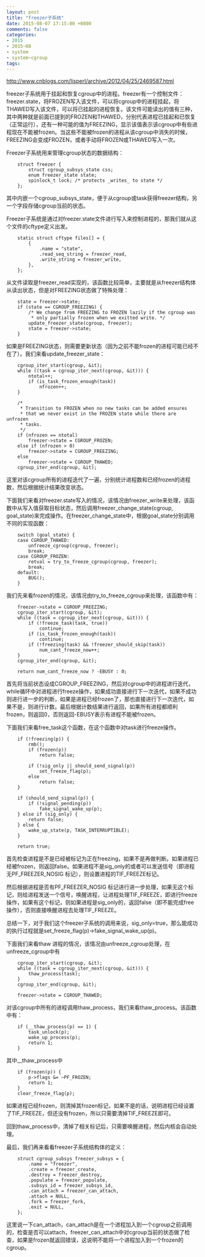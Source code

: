 ```yaml
---
layout: post
title: "freezer子系统"
date: 2015-08-07 17:15:00 +0800
comments: false
categories:
- 2015
- 2015~08
- system
- system~cgroup
tags:
---
```

http://www.cnblogs.com/lisperl/archive/2012/04/25/2469587.html

freezer子系统用于挂起和恢复cgroup中的进程。freezer有一个控制文件：freezer.state，将FROZEN写入该文件，可以将cgroup中的进程挂起，将THAWED写入该文件，可以将已挂起的进程恢复。该文件可能读出的值有三种，其中两种就是前面已提到的FROZEN和THAWED，分别代表进程已挂起和已恢复（正常运行），还有一种可能的值为FREEZING，显示该值表示该cgroup中有些进程现在不能被frozen。当这些不能被frozen的进程从该cgroup中消失的时候，FREEZING会变成FROZEN，或者手动将FROZEN或THAWED写入一次。

Freezer子系统用来管理cgroup状态的数据结构：
```
	struct freezer {
		struct cgroup_subsys_state css;
		enum freezer_state state;
		spinlock_t lock; /* protects _writes_ to state */
	};
```

其中内嵌一个cgroup_subsys_state，便于从cgroup或task获得freezer结构，另一个字段存储cgroup当前的状态。

Freezer子系统是通过对freezer.state文件进行写入来控制进程的，那我们就从这个文件的cftype定义出发。

```
	static struct cftype files[] = {
		{
			.name = "state",
			.read_seq_string = freezer_read,
			.write_string = freezer_write,
		},
	};
```
从文件读取是freezer_read实现的，该函数比较简单，主要就是从freezer结构体从读出状态，但是对FREEZING状态做了特殊处理：
```
	state = freezer->state;
	if (state == CGROUP_FREEZING) {
		/* We change from FREEZING to FROZEN lazily if the cgroup was
		 * only partially frozen when we exitted write. */
		update_freezer_state(cgroup, freezer);
		state = freezer->state;
	}
```
如果是FREEZING状态，则需要更新状态（因为之前不能frozen的进程可能已经不在了）。我们来看update_freezer_state：
```
	cgroup_iter_start(cgroup, &it);
	while ((task = cgroup_iter_next(cgroup, &it))) {
		ntotal++;
		if (is_task_frozen_enough(task))
			nfrozen++;
	}
 
	/*
	 * Transition to FROZEN when no new tasks can be added ensures
	 * that we never exist in the FROZEN state while there are unfrozen
	 * tasks.
	 */
	if (nfrozen == ntotal)
		freezer->state = CGROUP_FROZEN;
	else if (nfrozen > 0)
		freezer->state = CGROUP_FREEZING;
	else
		freezer->state = CGROUP_THAWED;
	cgroup_iter_end(cgroup, &it);
```
这里对该cgroup所有的进程迭代了一遍，分别统计进程数和已经frozen的进程数，然后根据统计结果改变状态。

下面我们来看对freezer.state写入的情况，该情况由freezer_write来处理，该函数中从写入值获取目标状态，然后调用freezer_change_state(cgroup, goal_state)来完成操作。在freezer_change_state中，根据goal_state分别调用不同的实现函数：
```
	switch (goal_state) {
	case CGROUP_THAWED:
		unfreeze_cgroup(cgroup, freezer);
		break;
	case CGROUP_FROZEN:
		retval = try_to_freeze_cgroup(cgroup, freezer);
		break;
	default:
		BUG();
	}
```
我们先来看frozen的情况，该情况由try_to_freeze_cgroup来处理，该函数中有：
```
	freezer->state = CGROUP_FREEZING;
	cgroup_iter_start(cgroup, &it);
	while ((task = cgroup_iter_next(cgroup, &it))) {
		if (!freeze_task(task, true))
			continue;
		if (is_task_frozen_enough(task))
			continue;
		if (!freezing(task) && !freezer_should_skip(task))
			num_cant_freeze_now++;
	}
	cgroup_iter_end(cgroup, &it);
 
	return num_cant_freeze_now ? -EBUSY : 0;
```
首先将当前状态设成CGROUP_FREEZING，然后对cgroup中的进程进行迭代，while循环中对进程进行freeze操作，如果成功直接进行下一次迭代，如果不成功则进行进一步的判断，如果是进程已经frozen了，那也直接进行下一次迭代，如果不是，则进行计数。最后根据计数结果进行返回，如果所有进程都顺利frozen，则返回0，否则返回-EBUSY表示有进程不能被frozen。

下面我们来看free_task这个函数，在这个函数中对task进行freeze操作。
```
	if (!freezing(p)) {
		rmb();
		if (frozen(p))
			return false;
 
		if (!sig_only || should_send_signal(p))
			set_freeze_flag(p);
		else
			return false;
	}
 
	if (should_send_signal(p)) {
		if (!signal_pending(p))
			fake_signal_wake_up(p);
	} else if (sig_only) {
		return false;
	} else {
		wake_up_state(p, TASK_INTERRUPTIBLE);
	}

	return true;
```
首先检查进程是不是已经被标记为正在freezing，如果不是再做判断。如果进程已经被frozen，则返回false。如果进程不是sig_only的或者可以发送信号（即进程无PF_FREEZER_NOSIG 标记），则设置进程的TIF_FREEZE标记。

然后根据进程是否有PF_FREEZER_NOSIG 标记进行进一步处理，如果无这个标记，则给进程发送一个信号，唤醒进程，让进程处理TIF_FREEZE，即进行freeze操作，如果有这个标记，则如果进程是sig_only的，返回false（即不能完成free操作），否则直接唤醒进程去处理TIF_FREEZE。

总结一下，对于我们这个freezer子系统的调用来说，sig_only=true，那么能成功的执行过程就是set_freeze_flag(p)->fake_signal_wake_up(p)。

下面我们来看thaw 进程的情况，该情况由unfreeze_cgroup处理，在unfreeze_cgroup中有
```
	cgroup_iter_start(cgroup, &it);
	while ((task = cgroup_iter_next(cgroup, &it))) {
		thaw_process(task);
	}
	cgroup_iter_end(cgroup, &it);
 
	freezer->state = CGROUP_THAWED;
```
对该cgroup中所有的进程调用thaw_process，我们来看thaw_process。该函数中有：
```
	if (__thaw_process(p) == 1) {
		task_unlock(p);
		wake_up_process(p);
		return 1;
	}
```
其中__thaw_process中
```
	if (frozen(p)) {
		p->flags &= ~PF_FROZEN;
		return 1;
	}
	clear_freeze_flag(p);
```
如果进程已经frozen，则清掉其frozen标记，如果不是的话，说明进程已经设置了TIF_FREEZE，但还没有frozen，所以只需要清掉TIF_FREEZE即可。

回到thaw_process中，清掉了相关标记后，只需要唤醒进程，然后内核会自动处理。

最后，我们再来看看freezer子系统结构体的定义：
```
	struct cgroup_subsys freezer_subsys = {
		.name = "freezer",
		.create = freezer_create,
		.destroy = freezer_destroy,
		.populate = freezer_populate,
		.subsys_id = freezer_subsys_id,
		.can_attach = freezer_can_attach,
		.attach = NULL,
		.fork = freezer_fork,
		.exit = NULL,
	};
```
这里说一下can_attach，can_attach是在一个进程加入到一个cgroup之前调用的，检查是否可以attach，freezer_can_attach中对cgroup当前的状态做了检查，如果是frozen就返回错误，这说明不能将一个进程加入到一个frozen的cgroup。

